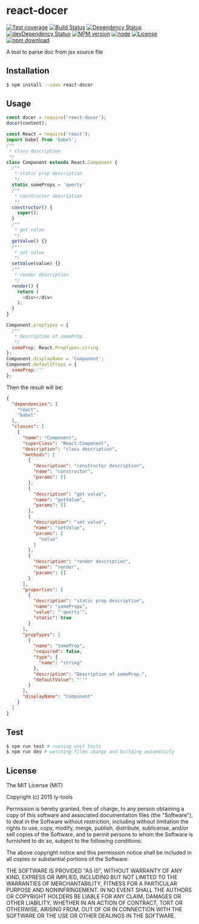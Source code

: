 # react-docer

[![Test coverage](https://img.shields.io/coveralls/ly-tools/react-docer.svg?style=flat-square)](https://coveralls.io/r/ly-tools/react-docer?branch=master)
[![Build Status](https://travis-ci.org/ly-tools/react-docer.png)](https://travis-ci.org/ly-tools/react-docer)
[![Dependency Status](https://david-dm.org/ly-tools/react-docer.svg)](https://david-dm.org/ly-tools/react-docer)
[![devDependency Status](https://david-dm.org/ly-tools/react-docer/dev-status.svg)](https://david-dm.org/ly-tools/react-docer#info=devDependencies)
[![NPM version](http://img.shields.io/npm/v/react-docer.svg?style=flat-square)](http://npmjs.org/package/react-docer)
[![node](https://img.shields.io/badge/node.js-%3E=_4.0-green.svg?style=flat-square)](http://nodejs.org/download/)
[![License](http://img.shields.io/npm/l/react-docer.svg?style=flat-square)](LICENSE)
[![npm download](https://img.shields.io/npm/dm/react-docer.svg?style=flat-square)](https://npmjs.org/package/react-docer)

A tool to parse doc from jsx source file

## Installation

```bash
$ npm install --save react-docer
```

## Usage

```js
const docer = require('react-docer');
docer(content);
```

```js
const React = require('react');
import babel from 'babel';
/**
 * class description
 */
class Component extends React.Component {
  /**
   * static prop description
   */
  static someProps = 'qwerty'
  /**
   * constructor description
   */
  constructor() {
    super();
  }
  /**
   * get value
   */
  getValue() {}
  /**
   * set value
   */
  setValue(value) {}
  /**
   * render description
   */
  render() {
    return (
      <div></div>
    );
  }
}

Component.propTypes = {
  /**
   * Description of someProp.
   */
  someProp: React.PropTypes.string
};
Component.displayName = 'Component';
Component.defaultProps = {
  someProp: ''
};
```

Then the result will be:

```json
{
  "dependencies": [
    "react",
    "babel"
  ],
  "classes": [
    {
      "name": "Component",
      "superClass": "React.Component",
      "description": "class description",
      "methods": [
        {
          "description": "constructor description",
          "name": "constructor",
          "params": []
        },
        {
          "description": "get value",
          "name": "getValue",
          "params": []
        },
        {
          "description": "set value",
          "name": "setValue",
          "params": [
            "value"
          ]
        },
        {
          "description": "render description",
          "name": "render",
          "params": []
        }
      ],
      "properties": [
        {
          "description": "static prop description",
          "name": "someProps",
          "value": "'qwerty'",
          "static": true
        }
      ],
      "propTypes": [
        {
          "name": "someProp",
          "required": false,
          "type": {
            "name": "string"
          },
          "description": "Description of someProp.",
          "defaultValue": "''"
        }
      ],
      "displayName": "Component"
    }
  ]
}
```

## Test

```bash
$ npm run test # running unit tests
$ npm run dev # watching files change and building automaticly
```

## License

The MIT License (MIT)

Copyright (c) 2015 ly-tools

Permission is hereby granted, free of charge, to any person obtaining a copy
of this software and associated documentation files (the "Software"), to deal
in the Software without restriction, including without limitation the rights
to use, copy, modify, merge, publish, distribute, sublicense, and/or sell
copies of the Software, and to permit persons to whom the Software is
furnished to do so, subject to the following conditions:

The above copyright notice and this permission notice shall be included in all
copies or substantial portions of the Software.

THE SOFTWARE IS PROVIDED "AS IS", WITHOUT WARRANTY OF ANY KIND, EXPRESS OR
IMPLIED, INCLUDING BUT NOT LIMITED TO THE WARRANTIES OF MERCHANTABILITY,
FITNESS FOR A PARTICULAR PURPOSE AND NONINFRINGEMENT. IN NO EVENT SHALL THE
AUTHORS OR COPYRIGHT HOLDERS BE LIABLE FOR ANY CLAIM, DAMAGES OR OTHER
LIABILITY, WHETHER IN AN ACTION OF CONTRACT, TORT OR OTHERWISE, ARISING FROM,
OUT OF OR IN CONNECTION WITH THE SOFTWARE OR THE USE OR OTHER DEALINGS IN THE
SOFTWARE.
